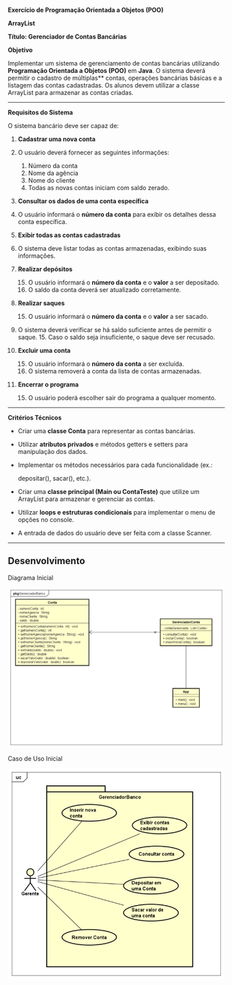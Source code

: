 ﻿**Exercício de Programação Orientada a Objetos (POO)**

**ArrayList<Conta>**

**Título: Gerenciador de Contas Bancárias**

**Objetivo**

Implementar um sistema de gerenciamento de contas bancárias utilizando **Programação Orientada a Objetos (POO)** em **Java**. O sistema deverá permitir o cadastro de múltiplas** contas, operações bancárias básicas e a listagem das contas cadastradas. Os alunos devem utilizar a classe ArrayList para armazenar as contas criadas.

----------


**Requisitos do Sistema**

O sistema bancário deve ser capaz de:

1. **Cadastrar uma nova conta**
15. O usuário deverá fornecer as seguintes informações:
    1. Número da conta
    1. Nome da agência
    1. Nome do cliente
    15. Todas as novas contas iniciam com saldo zerado.
2. **Consultar os dados de uma conta específica**

15. O usuário informará o **número da conta** para exibir os detalhes dessa conta específica.

2. **Exibir todas as contas cadastradas**

15. O sistema deve listar todas as contas armazenadas, exibindo suas informações.
2. **Realizar depósitos**

   15. O usuário informará o **número da conta** e o **valor** a ser depositado.
   15. O saldo da conta deverá ser atualizado corretamente.
5. **Realizar saques**

   15. O usuário informará o **número da conta** e o **valor** a ser sacado.

15. O sistema deverá verificar se há saldo suficiente antes de permitir o saque.
    15. Caso o saldo seja insuficiente, o saque deve ser recusado.
6. **Excluir uma conta**

   15. O usuário informará o **número da conta** a ser excluída.
   15. O sistema removerá a conta da lista de contas armazenadas.
7. **Encerrar o programa**

   15. O usuário poderá escolher sair do programa a qualquer momento.

----------


**Critérios Técnicos**

- Criar uma **classe Conta** para representar as contas bancárias.

- Utilizar **atributos privados** e métodos getters e setters para manipulação dos dados.

- Implementar os métodos necessários para cada funcionalidade (ex.:

  depositar(), sacar(), etc.).

- Criar uma **classe principal (Main ou ContaTeste)** que utilize um ArrayList<Conta> para armazenar e gerenciar as contas.

- Utilizar **loops e estruturas condicionais** para implementar o menu de opções no console.

- A entrada de dados do usuário deve ser feita com a classe Scanner.

----------

## Desenvolvimento 

Diagrama Inicial 

![Imagem do Diagrama](diagrama.png)

Caso de Uso Inicial 

![Imagem do Diagrama de Caso de Uso](usecase.png)
